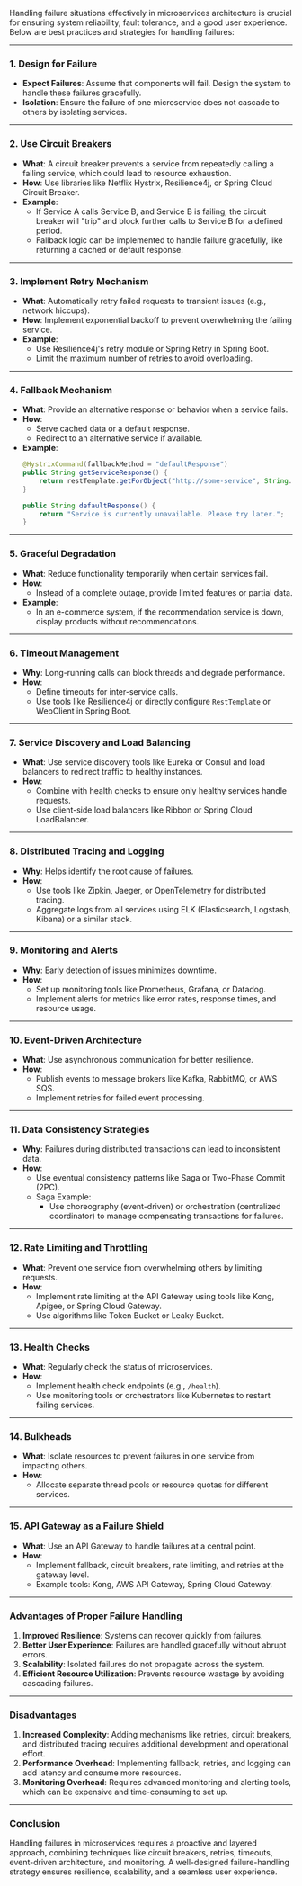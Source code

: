 Handling failure situations effectively in microservices architecture is crucial for ensuring system reliability, fault tolerance, and a good user experience. Below are best practices and strategies for handling failures:

---

### **1. Design for Failure**

- **Expect Failures**: Assume that components will fail. Design the system to handle these failures gracefully.
- **Isolation**: Ensure the failure of one microservice does not cascade to others by isolating services.

---

### **2. Use Circuit Breakers**

- **What**: A circuit breaker prevents a service from repeatedly calling a failing service, which could lead to resource exhaustion.
- **How**: Use libraries like Netflix Hystrix, Resilience4j, or Spring Cloud Circuit Breaker.
- **Example**:
    - If Service A calls Service B, and Service B is failing, the circuit breaker will "trip" and block further calls to Service B for a defined period.
    - Fallback logic can be implemented to handle failure gracefully, like returning a cached or default response.

---

### **3. Implement Retry Mechanism**

- **What**: Automatically retry failed requests to transient issues (e.g., network hiccups).
- **How**: Implement exponential backoff to prevent overwhelming the failing service.
- **Example**:
    - Use Resilience4j's retry module or Spring Retry in Spring Boot.
    - Limit the maximum number of retries to avoid overloading.

---

### **4. Fallback Mechanism**

- **What**: Provide an alternative response or behavior when a service fails.
- **How**:
    - Serve cached data or a default response.
    - Redirect to an alternative service if available.
- **Example**:
  ```java
  @HystrixCommand(fallbackMethod = "defaultResponse")
  public String getServiceResponse() {
      return restTemplate.getForObject("http://some-service", String.class);
  }

  public String defaultResponse() {
      return "Service is currently unavailable. Please try later.";
  }
  ```

---

### **5. Graceful Degradation**

- **What**: Reduce functionality temporarily when certain services fail.
- **How**:
    - Instead of a complete outage, provide limited features or partial data.
- **Example**:
    - In an e-commerce system, if the recommendation service is down, display products without recommendations.

---

### **6. Timeout Management**

- **Why**: Long-running calls can block threads and degrade performance.
- **How**:
    - Define timeouts for inter-service calls.
    - Use tools like Resilience4j or directly configure `RestTemplate` or WebClient in Spring Boot.

---

### **7. Service Discovery and Load Balancing**

- **What**: Use service discovery tools like Eureka or Consul and load balancers to redirect traffic to healthy instances.
- **How**:
    - Combine with health checks to ensure only healthy services handle requests.
    - Use client-side load balancers like Ribbon or Spring Cloud LoadBalancer.

---

### **8. Distributed Tracing and Logging**

- **Why**: Helps identify the root cause of failures.
- **How**:
    - Use tools like Zipkin, Jaeger, or OpenTelemetry for distributed tracing.
    - Aggregate logs from all services using ELK (Elasticsearch, Logstash, Kibana) or a similar stack.

---

### **9. Monitoring and Alerts**

- **Why**: Early detection of issues minimizes downtime.
- **How**:
    - Set up monitoring tools like Prometheus, Grafana, or Datadog.
    - Implement alerts for metrics like error rates, response times, and resource usage.

---

### **10. Event-Driven Architecture**

- **What**: Use asynchronous communication for better resilience.
- **How**:
    - Publish events to message brokers like Kafka, RabbitMQ, or AWS SQS.
    - Implement retries for failed event processing.

---

### **11. Data Consistency Strategies**

- **Why**: Failures during distributed transactions can lead to inconsistent data.
- **How**:
    - Use eventual consistency patterns like Saga or Two-Phase Commit (2PC).
    - Saga Example:
        - Use choreography (event-driven) or orchestration (centralized coordinator) to manage compensating transactions for failures.

---

### **12. Rate Limiting and Throttling**

- **What**: Prevent one service from overwhelming others by limiting requests.
- **How**:
    - Implement rate limiting at the API Gateway using tools like Kong, Apigee, or Spring Cloud Gateway.
    - Use algorithms like Token Bucket or Leaky Bucket.

---

### **13. Health Checks**

- **What**: Regularly check the status of microservices.
- **How**:
    - Implement health check endpoints (e.g., `/health`).
    - Use monitoring tools or orchestrators like Kubernetes to restart failing services.

---

### **14. Bulkheads**

- **What**: Isolate resources to prevent failures in one service from impacting others.
- **How**:
    - Allocate separate thread pools or resource quotas for different services.

---

### **15. API Gateway as a Failure Shield**

- **What**: Use an API Gateway to handle failures at a central point.
- **How**:
    - Implement fallback, circuit breakers, rate limiting, and retries at the gateway level.
    - Example tools: Kong, AWS API Gateway, Spring Cloud Gateway.

---

### **Advantages of Proper Failure Handling**
1. **Improved Resilience**: Systems can recover quickly from failures.
2. **Better User Experience**: Failures are handled gracefully without abrupt errors.
3. **Scalability**: Isolated failures do not propagate across the system.
4. **Efficient Resource Utilization**: Prevents resource wastage by avoiding cascading failures.

---

### **Disadvantages**
1. **Increased Complexity**: Adding mechanisms like retries, circuit breakers, and distributed tracing requires additional development and operational effort.
2. **Performance Overhead**: Implementing fallback, retries, and logging can add latency and consume more resources.
3. **Monitoring Overhead**: Requires advanced monitoring and alerting tools, which can be expensive and time-consuming to set up.

---

### **Conclusion**
Handling failures in microservices requires a proactive and layered approach, combining techniques like circuit breakers, retries, timeouts, event-driven architecture, and monitoring. A well-designed failure-handling strategy ensures resilience, scalability, and a seamless user experience.
